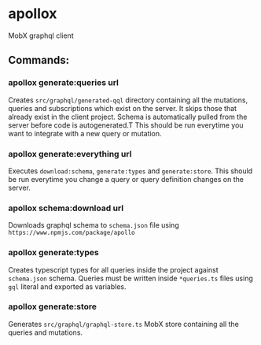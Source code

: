 # apollox
MobX graphql client

## Commands:

### apollox generate:queries url
  Creates `src/graphql/generated-qql` directory containing all the mutations, queries and subscriptions which exist on the server.
  It skips those that already exist in the client project.
  Schema is automatically pulled from the server before code is autogenerated.T
This should be run everytime you want to integrate with a new query or mutation.

### apollox generate:everything url
  Executes `download:schema`, `generate:types` and `generate:store`.
This should be run everytime you change a query or query definition changes on the server.

### apollox schema:download url
  Downloads graphql schema to `schema.json` file using `https://www.npmjs.com/package/apollo`


### apollox generate:types
  Creates typescript types for all queries inside the project against `schema.json` schema.
  Queries must be written inside `*queries.ts` files using `gql` literal and exported as variables.

### apollox generate:store
  Generates `src/graphql/graphql-store.ts` MobX store containing all the queries and mutations.

